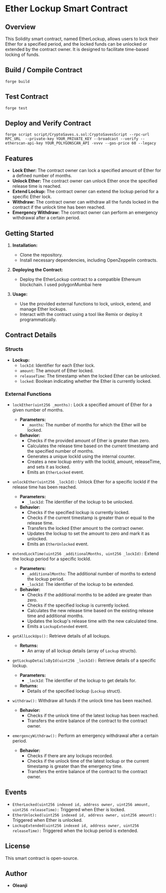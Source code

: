 # Ether Lockup Smart Contract

## Overview

This Solidity smart contract, named EtherLockup, allows users to lock their Ether for a specified period, and the locked funds can be unlocked or extended by the contract owner. It is designed to facilitate time-based locking of funds.

## Build / Compile Contract
```
forge build
```

## Test Contract
```
forge test
```

## Deploy and Verify Contract
```
forge script script/CryptoSaves.s.sol:CryptoSavesScript --rpc-url RPC_URL  --private-key YOUR_PRIVATE_KEY --broadcast --verify --etherscan-api-key YOUR_POLYGONSCAN_API -vvvv --gas-price 60 --legacy
```

## Features

- **Lock Ether:** The contract owner can lock a specified amount of Ether for a defined number of months.
- **Unlock Ether:** The contract owner can unlock Ether once the specified release time is reached.
- **Extend Lockup:** The contract owner can extend the lockup period for a specific Ether lock.
- **Withdraw:** The contract owner can withdraw all the funds locked in the contract if the unlock time has been reached.
- **Emergency Withdraw:** The contract owner can perform an emergency withdrawal after a certain period.

## Getting Started

1. **Installation:**
   - Clone the repository.
   - Install necessary dependencies, including OpenZeppelin contracts.

2. **Deploying the Contract:**
   - Deploy the EtherLockup contract to a compatible Ethereum blockchain. I used polygonMumbai here

3. **Usage:**
   - Use the provided external functions to lock, unlock, extend, and manage Ether lockups.
   - Interact with the contract using a tool like Remix or deploy it programmatically.

## Contract Details

### Structs

- **Lockup:**
  - `lockId`: Identifier for each Ether lock.
  - `amount`: The amount of Ether locked.
  - `releaseTime`: The timestamp when the locked Ether can be unlocked.
  - `locked`: Boolean indicating whether the Ether is currently locked.

### External Functions

- `lockEther(uint256 _months):` Lock a specified amount of Ether for a given number of months.
  - **Parameters:**
    - `_months`: The number of months for which the Ether will be locked.
  - **Behavior:**
    - Checks if the provided amount of Ether is greater than zero.
    - Calculates the release time based on the current timestamp and the specified number of months.
    - Generates a unique lockId using the internal counter.
    - Creates a new lockup entry with the lockId, amount, releaseTime, and sets it as locked.
    - Emits an `EtherLocked` event.

- `unlockEther(uint256 _lockId):` Unlock Ether for a specific lockId if the release time has been reached.
  - **Parameters:**
    - `_lockId`: The identifier of the lockup to be unlocked.
  - **Behavior:**
    - Checks if the specified lockup is currently locked.
    - Checks if the current timestamp is greater than or equal to the release time.
    - Transfers the locked Ether amount to the contract owner.
    - Updates the lockup to set the amount to zero and mark it as unlocked.
    - Emits an `EtherUnlocked` event.

- `extendLockTime(uint256 _additionalMonths, uint256 _lockId):` Extend the lockup period for a specific lockId.
  - **Parameters:**
    - `_additionalMonths`: The additional number of months to extend the lockup period.
    - `_lockId`: The identifier of the lockup to be extended.
  - **Behavior:**
    - Checks if the additional months to be added are greater than zero.
    - Checks if the specified lockup is currently locked.
    - Calculates the new release time based on the existing release time and additional months.
    - Updates the lockup's release time with the new calculated time.
    - Emits a `LockupExtended` event.

- `getAllLockUps():` Retrieve details of all lockups.
  - **Returns:**
    - An array of all lockup details (array of `Lockup` structs).

- `getLockupDetailsById(uint256 _lockId):` Retrieve details of a specific lockup.
  - **Parameters:**
    - `_lockId`: The identifier of the lockup to get details for.
  - **Returns:**
    - Details of the specified lockup (`Lockup` struct).

- `withdraw():` Withdraw all funds if the unlock time has been reached.
  - **Behavior:**
    - Checks if the unlock time of the latest lockup has been reached.
    - Transfers the entire balance of the contract to the contract owner.

- `emergencyWithdraw():` Perform an emergency withdrawal after a certain period.
  - **Behavior:**
    - Checks if there are any lockups recorded.
    - Checks if the unlock time of the latest lockup or the current timestamp is greater than the emergency time.
    - Transfers the entire balance of the contract to the contract owner.

## Events

- `EtherLocked(uint256 indexed id, address owner, uint256 amount, uint256 releaseTime):` Triggered when Ether is locked.
- `EtherUnlocked(uint256 indexed id, address owner, uint256 amount):` Triggered when Ether is unlocked.
- `LockupExtended(uint256 indexed id, address owner, uint256 releaseTime):` Triggered when the lockup period is extended.

## License

This smart contract is open-source.

## Author

- **Oleanji**

